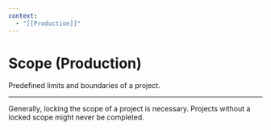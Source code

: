```yaml
---
context:
  - "[[Production]]"
---
```


# Scope (Production)

Predefined limits and boundaries of a project.

---

Generally, locking the scope of a project is necessary.
Projects without a locked scope might never be completed.
